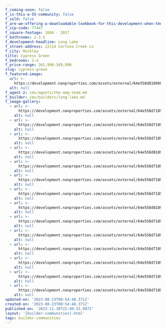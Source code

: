 ```yaml
---
f_coming-soon: false
f_is-this-a-55-community: false
f_sold: false
f_are-we-offering-a-downloadable-lookbook-for-this-development-when-they-submit-their-contact-info: false
f_zip-code: 77447
f_square-footage: 1604 - 2817
f_bathrooms: 2-3.5
f_development-headline: Long Lake
f_street-address: 22114 Cortona Creek Ln
f_city: Hockley
title: Cypress Green
f_bedrooms: 2-4
f_price-range: 261,990-349,990
slug: cypress-green
f_featured-image:
  url: >-
    https://development.nanproperties.com/assets/external/64e558d81896002829bc28bf_64a32b93fa16f8c5677f911d_1-print-dsc07826-edit2520125201.jpeg
  alt: null
f_agent-2: cms/agents/the-omg-team.md
f_builder: cms/builders/long-lake.md
f_image-gallery:
  - url: >-
      https://development.nanproperties.com/assets/external/64e558d71896002829bc2889_64c7d1f3b50442efc895d9e9_1-web-or-mls-dsc07775-edit.jpeg
    alt: null
  - url: >-
      https://development.nanproperties.com/assets/external/64e558d71896002829bc2881_64c7d1f40addfa8a602119f0_2-web-or-mls-dsc07790-edit.jpeg
    alt: null
  - url: >-
      https://development.nanproperties.com/assets/external/64e558d71896002829bc288e_64c7d1f562ecfb804af5e114_3-web-or-mls-dsc06421.jpeg
    alt: null
  - url: >-
      https://development.nanproperties.com/assets/external/64e558d81896002829bc28d8_64c7d1f6b7579ecc3150ff6b_6-web-or-mls-dsc06456_vs.jpeg
    alt: null
  - url: >-
      https://development.nanproperties.com/assets/external/64e558d71896002829bc2878_64c7d2114b977a980db08aa3_7-web-or-mls-dsc06476.jpeg
    alt: null
  - url: >-
      https://development.nanproperties.com/assets/external/64e558d71896002829bc286f_64c7d212f43658979c57c869_9-web-or-mls-dsc06496.jpeg
    alt: null
  - url: >-
      https://development.nanproperties.com/assets/external/64e558d71896002829bc2884_64c7d213b50442efc895e01e_13-web-or-mls-dsc06541.jpeg
    alt: null
  - url: >-
      https://development.nanproperties.com/assets/external/64e558d81896002829bc28d5_64c7d214f453801f6fd0d3ce_15-web-or-mls-dsc06561_vs.jpeg
    alt: null
  - url: >-
      https://development.nanproperties.com/assets/external/64e558d71896002829bc2872_64c7d215152433319db391f9_16-web-or-mls-dsc06571.jpeg
    alt: null
  - url: >-
      https://development.nanproperties.com/assets/external/64e558d71896002829bc28a1_64c7d257be4337be863ba3b5_22-web-or-mls-dsc06631_vs.jpeg
    alt: null
  - url: >-
      https://development.nanproperties.com/assets/external/64e558d71896002829bc28a4_64c7d259ac4d775c77cb53a6_24-web-or-mls-dsc06726.jpeg
    alt: null
  - url: >-
      https://development.nanproperties.com/assets/external/64e558d71896002829bc2858_64c7d259268c16562f9bcb96_27-web-or-mls-dsc06706.jpeg
    alt: null
  - url: >-
      https://development.nanproperties.com/assets/external/64e558d71896002829bc2875_64c7d25a4e0728b359d2ba3c_28-web-or-mls-dsc06741.jpeg
    alt: null
  - url: >-
      https://development.nanproperties.com/assets/external/64e558d71896002829bc2891_64c7d25b268c16562f9bcd94_37-web-or-mls-dsc06836.jpeg
    alt: null
updated-on: '2023-08-23T00:54:48.371Z'
created-on: '2023-08-23T00:54:48.371Z'
published-on: '2023-11-30T22:40:33.987Z'
layout: '[builder-communities].html'
tags: builder-communities
---
```



